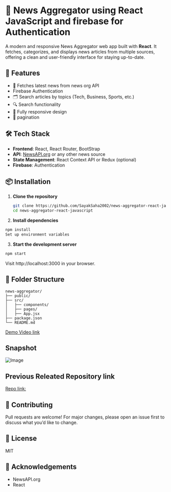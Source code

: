
# 📰 News Aggregator using React JavaScript and firebase for Authentication

A modern and responsive News Aggregator web app built with **React**. It fetches, categorizes, and displays news articles from multiple sources, offering a clean and user-friendly interface for staying up-to-date.

## 🚀 Features

- 📡 Fetches latest news from news org API
- Firebase Authentication
- 🗂️ Search articles by topics (Tech, Business, Sports, etc.)
- 🔍 Search functionality
- 📱 Fully responsive design
- 🧭 pagination

## 🛠️ Tech Stack

- **Frontend**: React, React Router, BootStrap
- **API**: [NewsAPI.org](https://newsapi.org/) or any other news source
- **State Management**: React Context API or Redux (optional)
- **Firebase**: Authentication


## 📦 Installation

1. **Clone the repository**
   ```bash
   git clone https://github.com/SayakSaha2002/news-aggregator-react-javascript.git
   cd news-aggregator-react-javascript
   ```

2. **Install dependencies**
```bash
npm install
Set up environment variables
```

3. **Start the development server**
```bash
npm start
```
Visit http://localhost:3000 in your browser.

## 📁 Folder Structure

```
news-aggregator/
├── public/
├── src/
│   ├── components/
│   ├── pages/
│   ├── App.jsx
├── package.json
└── README.md
```

[Demo Video link](https://youtu.be/Q5WYZq4GJsY)

## Snapshot
![Image](https://github.com/user-attachments/assets/f53fe3c4-af05-4943-9e69-2680dfffc486)

## Previous Releated Repository link
[Repo link:](https://github.com/SayakSaha2002/news-aggregator-react-javascript)

## 🤝 Contributing
Pull requests are welcome! For major changes, please open an issue first to discuss what you’d like to change.

## 📄 License
MIT

## 🙌 Acknowledgements

- NewsAPI.org
- React
